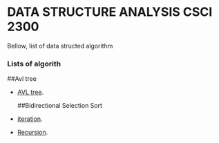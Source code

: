 # DATA STRUCTURE ANALYSIS CSCI 2300


Bellow, list of data structed algorithm

### Lists of algorith
  ##Avl tree
- [AVL tree](https://github.com/Nikmfaris/Data_Structure_Analysis/tree/main/DSA_Notes/src/main/java/AVL_Tree).

  ##Bidirectional Selection Sort
- [iteration](https://github.com/Nikmfaris/Data_Structure_Analysis/tree/main/DSA_Notes/src/main/java/iteration).
- [Recursion](https://github.com/Nikmfaris/Data_Structure_Analysis/tree/main/DSA_Notes/src/main/java/Recursion).




